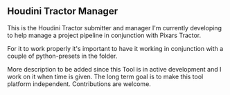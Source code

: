 ## Houdini Tractor Manager

This is the Houdini Tractor submitter and manager I'm currently developing to help manage a project pipeline in conjunction with Pixars Tractor.

For it to work properly it's important to have it working in conjunction with a couple of python-presets in the <scripts> folder.

More description to be added since this Tool is in active development and I work on it when time is given. 
The long term goal is to make this tool platform independent.
Contributions are welcome.
